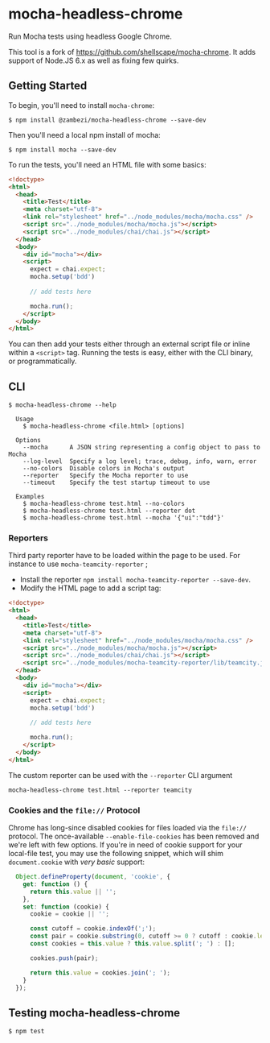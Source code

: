 # mocha-headless-chrome

Run Mocha tests using headless Google Chrome.

This tool is a fork of https://github.com/shellscape/mocha-chrome. It adds support of Node.JS 6.x as well as fixing few quirks.

## Getting Started

To begin, you'll need to install `mocha-chrome`:

```console
$ npm install @zambezi/mocha-headless-chrome --save-dev
```

Then you'll need a local npm install of mocha:

```console
$ npm install mocha --save-dev
```

To run the tests, you'll need an HTML file with some basics:

```html
<!doctype>
<html>
  <head>
    <title>Test</title>
    <meta charset="utf-8">
    <link rel="stylesheet" href="../node_modules/mocha/mocha.css" />
    <script src="../node_modules/mocha/mocha.js"></script>
    <script src="../node_modules/chai/chai.js"></script>
  </head>
  <body>
    <div id="mocha"></div>
    <script>
      expect = chai.expect;
      mocha.setup('bdd')
      
      // add tests here

      mocha.run();
    </script>
  </body>
</html>

```

You can then add your tests either through an external script file or
inline within a `<script>` tag. Running the tests is easy, either with the CLI
binary, or programmatically.

## CLI

```console
$ mocha-headless-chrome --help

  Usage
    $ mocha-headless-chrome <file.html> [options]

  Options
    --mocha      A JSON string representing a config object to pass to Mocha
    --log-level  Specify a log level; trace, debug, info, warn, error
    --no-colors  Disable colors in Mocha's output
    --reporter   Specify the Mocha reporter to use
    --timeout    Specify the test startup timeout to use

  Examples
    $ mocha-headless-chrome test.html --no-colors
    $ mocha-headless-chrome test.html --reporter dot
    $ mocha-headless-chrome test.html --mocha '{"ui":"tdd"}'
```


### Reporters

Third party reporter have to be loaded within the page to be used. For instance to use `mocha-teamcity-reporter` ;

- Install the reporter `npm install mocha-teamcity-reporter --save-dev`.
- Modify the HTML page to add a script tag:

```html
<!doctype>
<html>
  <head>
    <title>Test</title>
    <meta charset="utf-8">
    <link rel="stylesheet" href="../node_modules/mocha/mocha.css" />
    <script src="../node_modules/mocha/mocha.js"></script>
    <script src="../node_modules/chai/chai.js"></script>
    <script src="../node_modules/mocha-teamcity-reporter/lib/teamcity.js"></script>
  </head>
  <body>
    <div id="mocha"></div>
    <script>
      expect = chai.expect;
      mocha.setup('bdd')
      
      // add tests here

      mocha.run();
    </script>
  </body>
</html>
```

The custom reporter can be used with the `--reporter` CLI argument

```
mocha-headless-chrome test.html --reporter teamcity
```


### Cookies and the `file://` Protocol

Chrome has long-since disabled cookies for files loaded via the `file://` protocol.
The once-available `--enable-file-cookies` has been removed and we're left with few options.
If you're in need of cookie support for your local-file test, you may use the following snippet,
which will shim `document.cookie` with _very basic_ support:

```js
  Object.defineProperty(document, 'cookie', {
    get: function () {
      return this.value || '';
    },
    set: function (cookie) {
      cookie = cookie || '';

      const cutoff = cookie.indexOf(';');
      const pair = cookie.substring(0, cutoff >= 0 ? cutoff : cookie.length);
      const cookies = this.value ? this.value.split('; ') : [];

      cookies.push(pair);

      return this.value = cookies.join('; ');
    }
  });
```

## Testing mocha-headless-chrome

```console
$ npm test
```